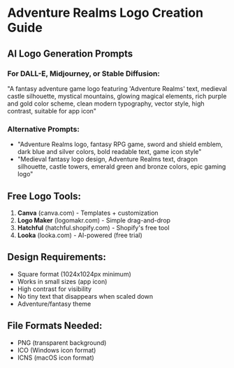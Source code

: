 # Adventure Realms Logo Creation Guide

## AI Logo Generation Prompts

### For DALL-E, Midjourney, or Stable Diffusion:
"A fantasy adventure game logo featuring 'Adventure Realms' text, medieval castle silhouette, mystical mountains, glowing magical elements, rich purple and gold color scheme, clean modern typography, vector style, high contrast, suitable for app icon"

### Alternative Prompts:
- "Adventure Realms logo, fantasy RPG game, sword and shield emblem, dark blue and silver colors, bold readable text, game icon style"
- "Medieval fantasy logo design, Adventure Realms text, dragon silhouette, castle towers, emerald green and bronze colors, epic gaming logo"

## Free Logo Tools:
1. **Canva** (canva.com) - Templates + customization
2. **Logo Maker** (logomakr.com) - Simple drag-and-drop
3. **Hatchful** (hatchful.shopify.com) - Shopify's free tool
4. **Looka** (looka.com) - AI-powered (free trial)

## Design Requirements:
- Square format (1024x1024px minimum)
- Works in small sizes (app icon)
- High contrast for visibility
- No tiny text that disappears when scaled down
- Adventure/fantasy theme

## File Formats Needed:
- PNG (transparent background)
- ICO (Windows icon format)
- ICNS (macOS icon format)
